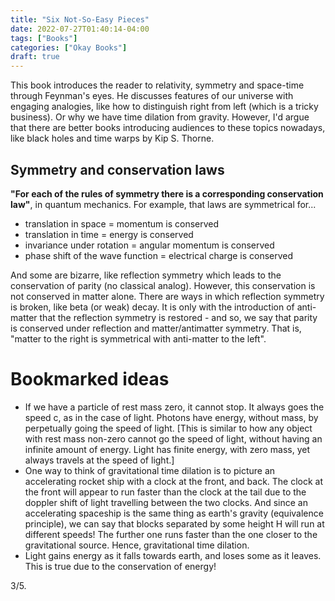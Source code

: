 ```yaml
---
title: "Six Not-So-Easy Pieces"
date: 2022-07-27T01:40:14-04:00
tags: ["Books"]
categories: ["Okay Books"]
draft: true
---
```


This book introduces the reader to relativity, symmetry and space-time through Feynman's eyes. He discusses features of our universe with engaging analogies, like how to distinguish right from left (which is a tricky business). Or why we have time dilation from gravity. However, I'd argue that there are better books introducing audiences to these topics nowadays, like black holes and time warps by Kip S. Thorne.

## Symmetry and conservation laws
**"For each of the rules of symmetry there is a corresponding conservation law"**, in quantum mechanics. For example, that laws are symmetrical for...
* translation in space = momentum is conserved
* translation in time = energy is conserved
* invariance under rotation = angular momentum is conserved
* phase shift of the wave function = electrical charge is conserved

And some are bizarre, like reflection symmetry which leads to the conservation of parity (no classical analog). However, this conservation is not conserved in matter alone. There are ways in which reflection symmetry is broken, like beta (or weak) decay. It is only with the introduction of anti-matter that the reflection symmetry is restored - and so, we say that parity is conserved under reflection and matter/antimatter symmetry. That is, "matter to the right is symmetrical with anti-matter to the left".

# Bookmarked ideas
* If we have a particle of rest mass zero, it cannot stop. It always goes the speed c, as in the case of light. Photons have energy, without mass, by perpetually going the speed of light. [This is similar to how any object with rest mass non-zero cannot go the speed of light, without having an infinite amount of energy. Light has finite energy, with zero mass, yet always travels at the speed of light.]
* One way to think of gravitational time dilation is to picture an accelerating rocket ship with a clock at the front, and back. The clock at the front will appear to run faster than the clock at the tail due to the doppler shift of light travelling between the two clocks. And since an accelerating spaceship is the same thing as earth's gravity (equivalence principle), we can say that blocks separated by some height H will run at different speeds! The further one runs faster than the one closer to the gravitational source. Hence, gravitational time dilation.
* Light gains energy as it falls towards earth, and loses some as it leaves. This is true due to the conservation of energy!

3/5.

